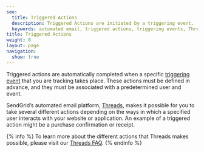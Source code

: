```yaml
---
seo:
  title: Triggered Actions
  description: Triggered Actions are initiated by a triggering event.
  keywords: automated email, triggered actions, triggering events, Threads
title: Triggered Actions
weight: 0
layout: page
navigation:
  show: true
---
```


Triggered actions are automatically completed when a specific [triggering event]({{root_url}}/Glossary/triggering_events.html) that you are tracking takes place. These actions must be defined in advance, and they must be associated with a predetermined user and event.

SendGrid’s automated email platform, [Threads](http://threads.io/), makes it possible for you to take several different actions depending on the ways in which a specified user interacts with your website or application. An example of a triggered action might be a purchase confirmation or receipt.

{% info %}
To learn more about the different actions that Threads makes possible, please visit our [Threads FAQ](https://support.threads.io/hc/en-us/articles/206049497-What-types-of-Workflow-Actions-are-supported-).
{% endinfo %}
